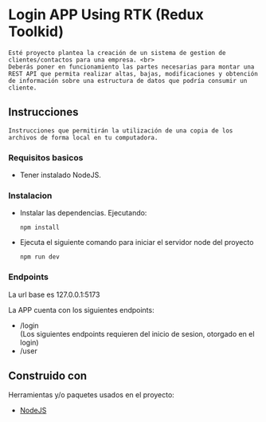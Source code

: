 # Login APP Using RTK (Redux Toolkid)
    Esté proyecto plantea la creación de un sistema de gestion de clientes/contactos para una empresa. <br>
    Deberás poner en funcionamiento las partes necesarias para montar una REST API que permita realizar altas, bajas, modificaciones y obtención de información sobre una estructura de datos que podría consumir un cliente.


## Instrucciones
    Instrucciones que permitirán la utilización de una copia de los archivos de forma local en tu computadora.

### Requisitos basicos
- Tener instalado NodeJS.

### Instalacion
- Instalar las dependencias. Ejecutando:
  ```
  npm install
  ```
- Ejecuta el siguiente comando para iniciar el servidor node del proyecto
  ```
  npm run dev

### Endpoints
La url base es 
127.0.0.1:5173

La APP cuenta con los siguientes endpoints:
- /login
<br>(Los siguientes endpoints requieren del inicio de sesion, otorgado en el login)
- /user

## Construido con

Herramientas y/o paquetes usados en el proyecto:

- [NodeJS](https://nodejs.org/en/)
